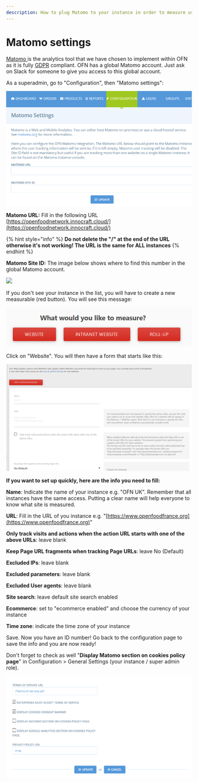 ```yaml
---
description: How to plug Matomo to your instance in order to measure users behaviour?
---
```


# Matomo settings

[Matomo ](https://matomo.org/)is the analytics tool that we have chosen to implement within OFN as it is fully [GDPR](https://eugdpr.org/) compliant. OFN has a global Matomo account. Just ask on Slack for someone to give you access to this global account.

As a superadmin, go to "Configuration", then "Matomo settings":  


![](../.gitbook/assets/image%20%281%29.png)

**Matomo URL:** Fill in the following URL [https://openfoodnetwork.innocraft.cloud/](https://openfoodnetwork.innocraft.cloud/)   

{% hint style="info" %}
**Do not delete the "/" at the end of the URL otherwise it's not working! The URL is the same for ALL instances**
{% endhint %}

**Matomo Site ID:**  The image below shows where to find this number in the global Matomo account.

![](https://lh6.googleusercontent.com/mKWjaq9Z4Rr3UOPD3CTA2IQYt4KJWo4QcoloG1h5UOR4uCKUcLzhWeqjKTKTeEm7YO9D7d_3VxA0IPA53aw4sj0ZQZvEmnvWxY-D0o68culnfurAmfgma7BqqyMGQjcfE0Zs-Qsd)

If you don't see your instance in the list, you will have to create a new measurable \(red button\). You will see this message:

![](../.gitbook/assets/image%20%283%29.png)

Click on "Website". You will then have a form that starts like this:

![](../.gitbook/assets/image%20%282%29.png)

**If you want to set up quickly, here are the info you need to fill:**

**Name**: Indicate the name of your instance e.g. "OFN UK". Remember that all instances have the same access. Putting a clear name will help everyone to know what site is measured.

**URL**: Fill in the URL of you instance e.g. "[https://www.openfoodfrance.org](https://www.openfoodfrance.org)"

**Only track visits and actions when the action URL starts with one of the above URLs**: leave blank

**Keep Page URL fragments when tracking Page URLs**: leave No \(Default\)

**Excluded IPs**: leave blank

**Excluded parameters**: leave blank

**Excluded User agents**: leave blank

**Site search**: leave default site search enabled

**Ecommerce**: set to "ecommerce enabled" and choose the currency of your instance

**Time zone**: indicate the time zone of your instance

Save. Now you have an ID number! Go back to the configuration page to save the info and you are now ready!  
  
Don't forget to check as well "**Display Matomo section on cookies policy page**" in Configuration &gt; General Settings \(your instance / super admin role\).

![](../.gitbook/assets/image.png)





